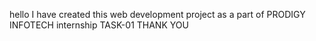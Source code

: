 hello
I have created this web development project as a part of PRODIGY INFOTECH internship TASK-01
THANK YOU
